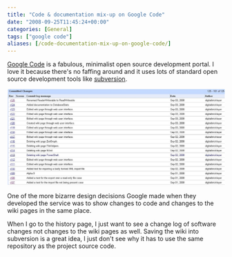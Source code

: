 ```yaml
---
title: "Code & documentation mix-up on Google Code"
date: "2008-09-25T11:45:24+00:00"
categories: [General]
tags: ["google code"]
aliases: [/code-documentation-mix-up-on-google-code/]
---
```


[Google Code](http://code.google.com/) is a fabulous, minimalist open source development portal. I love it because there's no faffing around and it uses lots of standard open source development tools like [subversion](http://subversion.tigris.org/).

![List of software changes in github](google-code-change-list.jpg)

One of the more bizarre design decisions Google made when they developed the service was to show changes to code and changes to the wiki pages in the same place.

When I go to the history page, I just want to see a change log of software changes not changes to the wiki pages as well. Saving the wiki into subversion is a great idea, I just don't see why it has to use the same repository as the project source code.
